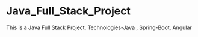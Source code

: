 # Java_Full_Stack_Project
This is a Java Full Stack Project. Technologies-Java , Spring-Boot, Angular

